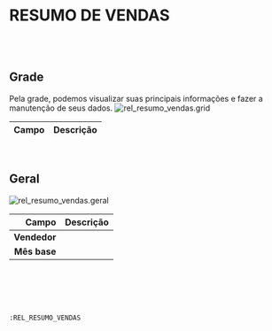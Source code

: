 # RESUMO DE VENDAS
<br>
<br>

## Grade
Pela grade, podemos visualizar suas principais informações e fazer a manutenção de seus dados.
![rel_resumo_vendas.grid](https://raw.githubusercontent.com/netforcews/docs-erp/master/geral/imagens/rel_resumo_vendas.grid.png)

Campo | Descrição
--:|---
<br>

## Geral
![rel_resumo_vendas.geral](https://raw.githubusercontent.com/netforcews/docs-erp/master/geral/imagens/rel_resumo_vendas.geral.png)

Campo | Descrição
--:|---
**Vendedor** | 
**Mês base** | 
<br>
<br>
<br>
<br>

```:REL_RESUMO_VENDAS```
